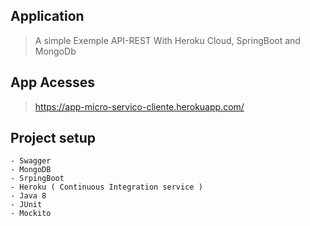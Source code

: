 
## Application
> A simple Exemple API-REST With Heroku Cloud, SpringBoot and MongoDb

## App Acesses 
> https://app-micro-servico-cliente.herokuapp.com/
 
 
## Project setup 
```
- Swagger
- MongoDB
- SrpingBoot
- Heroku ( Continuous Integration service )
- Java 8
- JUnit
- Mockito
```
